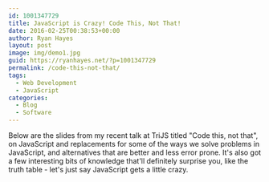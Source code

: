 ```yaml
---
id: 1001347729
title: JavaScript is Crazy! Code This, Not That!
date: 2016-02-25T00:38:53+00:00
author: Ryan Hayes
layout: post
image: img/demo1.jpg
guid: https://ryanhayes.net/?p=1001347729
permalink: /code-this-not-that/
tags:
  - Web Development
  - JavaScript
categories:
  - Blog
  - Software
---
```

Below are the slides from my recent talk at TriJS titled "Code this, not that", on JavaScript and replacements for some of the ways we solve problems in JavaScript, and alternatives that are better and less error prone. It's also got a few interesting bits of knowledge that'll definitely surprise you, like the truth table - let's just say JavaScript gets a little crazy.